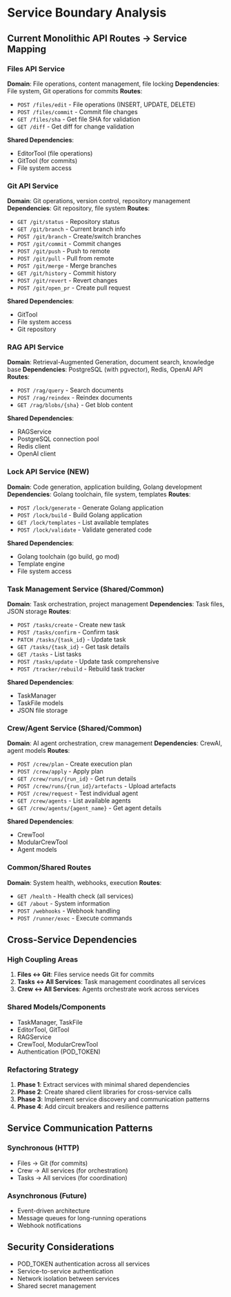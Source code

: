 # Service Boundary Analysis

## Current Monolithic API Routes → Service Mapping

### Files API Service
**Domain**: File operations, content management, file locking
**Dependencies**: File system, Git operations for commits
**Routes**:
- `POST /files/edit` - File operations (INSERT, UPDATE, DELETE)
- `POST /files/commit` - Commit file changes
- `GET /files/sha` - Get file SHA for validation
- `GET /diff` - Get diff for change validation

**Shared Dependencies**:
- EditorTool (file operations)
- GitTool (for commits)
- File system access

### Git API Service  
**Domain**: Git operations, version control, repository management
**Dependencies**: Git repository, file system
**Routes**:
- `GET /git/status` - Repository status
- `GET /git/branch` - Current branch info
- `POST /git/branch` - Create/switch branches
- `POST /git/commit` - Commit changes
- `POST /git/push` - Push to remote
- `POST /git/pull` - Pull from remote
- `POST /git/merge` - Merge branches
- `GET /git/history` - Commit history
- `POST /git/revert` - Revert changes
- `POST /git/open_pr` - Create pull request

**Shared Dependencies**:
- GitTool
- File system access
- Git repository

### RAG API Service
**Domain**: Retrieval-Augmented Generation, document search, knowledge base
**Dependencies**: PostgreSQL (with pgvector), Redis, OpenAI API
**Routes**:
- `POST /rag/query` - Search documents
- `POST /rag/reindex` - Reindex documents
- `GET /rag/blobs/{sha}` - Get blob content

**Shared Dependencies**:
- RAGService
- PostgreSQL connection pool
- Redis client
- OpenAI client

### Lock API Service (NEW)
**Domain**: Code generation, application building, Golang development
**Dependencies**: Golang toolchain, file system, templates
**Routes**:
- `POST /lock/generate` - Generate Golang application
- `POST /lock/build` - Build Golang application
- `GET /lock/templates` - List available templates
- `POST /lock/validate` - Validate generated code

**Shared Dependencies**:
- Golang toolchain (go build, go mod)
- Template engine
- File system access

### Task Management Service (Shared/Common)
**Domain**: Task orchestration, project management
**Dependencies**: Task files, JSON storage
**Routes**:
- `POST /tasks/create` - Create new task
- `POST /tasks/confirm` - Confirm task
- `PATCH /tasks/{task_id}` - Update task
- `GET /tasks/{task_id}` - Get task details
- `GET /tasks` - List tasks
- `POST /tasks/update` - Update task comprehensive
- `POST /tracker/rebuild` - Rebuild task tracker

**Shared Dependencies**:
- TaskManager
- TaskFile models
- JSON file storage

### Crew/Agent Service (Shared/Common)
**Domain**: AI agent orchestration, crew management
**Dependencies**: CrewAI, agent models
**Routes**:
- `POST /crew/plan` - Create execution plan
- `POST /crew/apply` - Apply plan
- `GET /crew/runs/{run_id}` - Get run details
- `POST /crew/runs/{run_id}/artefacts` - Upload artefacts
- `POST /crew/request` - Test individual agent
- `GET /crew/agents` - List available agents
- `GET /crew/agents/{agent_name}` - Get agent details

**Shared Dependencies**:
- CrewTool
- ModularCrewTool
- Agent models

### Common/Shared Routes
**Domain**: System health, webhooks, execution
**Routes**:
- `GET /health` - Health check (all services)
- `GET /about` - System information
- `POST /webhooks` - Webhook handling
- `POST /runner/exec` - Execute commands

## Cross-Service Dependencies

### High Coupling Areas
1. **Files ↔ Git**: Files service needs Git for commits
2. **Tasks ↔ All Services**: Task management coordinates all services
3. **Crew ↔ All Services**: Agents orchestrate work across services

### Shared Models/Components
- TaskManager, TaskFile
- EditorTool, GitTool
- RAGService
- CrewTool, ModularCrewTool
- Authentication (POD_TOKEN)

### Refactoring Strategy
1. **Phase 1**: Extract services with minimal shared dependencies
2. **Phase 2**: Create shared client libraries for cross-service calls
3. **Phase 3**: Implement service discovery and communication patterns
4. **Phase 4**: Add circuit breakers and resilience patterns

## Service Communication Patterns

### Synchronous (HTTP)
- Files → Git (for commits)
- Crew → All services (for orchestration)
- Tasks → All services (for coordination)

### Asynchronous (Future)
- Event-driven architecture
- Message queues for long-running operations
- Webhook notifications

## Security Considerations
- POD_TOKEN authentication across all services
- Service-to-service authentication
- Network isolation between services
- Shared secret management
